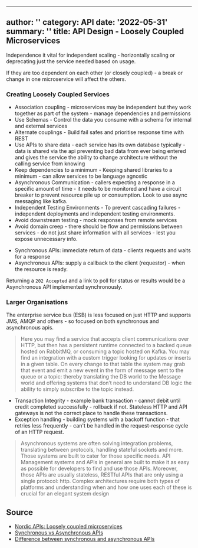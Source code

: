 
---
author: ''
category: API
date: '2022-05-31'
summary: ''
title: API Design - Loosely Coupled Microservices
---

Independence it vital for independent scaling - horizontally scaling or deprecating just the service needed based on usage.

If they are too dependent on each other (or closely coupled) - a break or change in one microservice will affect the others.

### Creating Loosely Coupled Services

* Association coupling - microservices may be independent but they work together as part of the system - manage dependencies and permissions
* Use Schemas - Control the data you consume with a schema for internal and external services
* Alternate couplings - Build fail safes and prioritise response time with REST
* Use APIs to share data - each service has its own database typically - data is shared via the api preventing bad data from ever being entered and gives the service the ability to change architecture without the calling service from knowing
* Keep dependencies to a minimum - Keeping shared libraries to a minimum - can allow services to be language agnostic
* Asynchronous Communication - callers expecting a response in a specific amount of time - it needs to be monitored and have a circuit breaker to prevent resource pile up or consumption. Look to use async messaging like kafka.
* Independent Testing Environments - To prevent cascading failures - independent deployments and independent testing environments.
* Avoid downstream testing - mock responses from remote services
* Avoid domain creep - there should be flow and permissions between services - do not just share information with all services - lest you expose unnecessary info.

- Synchronous APIs: immediate return of data - clients requests and waits for a response
- Asynchronous APIs: supply a callback to the client (requestor) - when the resource is ready.

Returning a `202 Accepted` and a link to poll for status or results would be a Asynchronous API implemented synchronously.

### Larger Organisations

The enterprise service bus (ESB) is less focused on just HTTP and supports JMS, AMQP and others - so focused on both synchronous and asynchronous apis.

> Here you may find a service that accepts client communications over HTTP, but then has a persistent runtime connected to a backed queue hosted on RabbitMQ, or consuming a topic hosted on Kafka. You may find an integration with a custom trigger looking for updates or inserts in a given table. On every change to that table the system may grab that event and emit a new event in the form of message sent to the queue or a topic: thereby translating the DB world to the Message world and offering systems that don’t need to understand DB logic the ability to simply subscribe to the topic instead.

* Transaction Integrity - example bank transaction - cannot debit until credit completed successfully - rollback if not. Stateless HTTP and API gateways is not the correct place to handle these transactions.
* Exception handling - building systems with a backoff function - that retries less frequently - can't be handled in the request-response cycle of an HTTP request.

> Asynchronous systems are often solving integration problems, translating between protocols, handling stateful sockets and more. Those systems are built to cater for those specific needs. API Management systems and APIs in general are built to make it as easy as possible for developers to find and use those APIs. Moreover, those APIs are usually stateless, RESTful APIs that are only using a single protocol: http. Complex architectures require both types of platforms and understanding when and how one uses each of these is crucial for an elegant system design

## Source

* [Nordic APIs: Loosely coupled microservices](https://nordicapis.com/how-to-design-loosely-coupled-microservices/)
* [Synchronous vs Asynchronous APIs](https://www.techtarget.com/whatis/definition/synchronous-asynchronous-API)
* [Difference between synchronous and asynchronous APIs](https://cloud.google.com/blog/topics/developers-practitioners/differences-between-synchronous-web-apis-and-asynchronous-stateful-apis)

